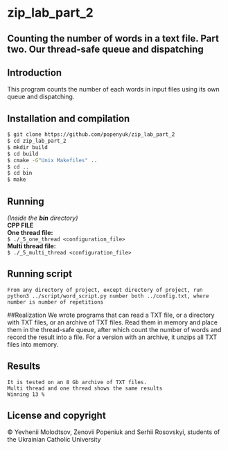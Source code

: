 # zip_lab_part_2

## Counting the number of words in a text file. Part two. Our thread-safe queue and dispatching
## Introduction
This program counts the number of each words in input files using its own queue and dispatching.

## Installation and compilation
  ```bash
  $ git clone https://github.com/popenyuk/zip_lab_part_2
  $ cd zip_lab_part_2
  $ mkdir build
  $ cd build
  $ cmake -G"Unix Makefiles" ..
  $ cd ..
  $ cd bin
  $ make
  ```
  
## Running
  <i>(Inside the <b>bin</b> directory)</i><br>
  <b>CPP FILE</b><br>
  <b>One thread file:</b><br>
    ```
    $ ./_5_one_thread <configuration_file>
    ```<br>
  <b>Multi thread file:</b><br>
    ```
    $ ./_5_multi_thread <configuration_file>
    ```<br>
	
## Running script
   	From any directory of project, except directory of project, run
	python3 ../script/word_script.py number both ../config.txt, where number is number of repetitions

##Realization
    We wrote programs that can read a TXT file, or a directory with TXT files, or an archive of TXT files. Read them in memory and place them in the thread-safe queue, after which count the number of words and record the result into a file. For a version with an archive, it unzips all TXT files into memory.
	
## Results
	It is tested on an 8 Gb archive of TXT files.
	Multi thread and one thread shows the same results
	Winning 13 %
  


## License and copyright
© Yevhenii Molodtsov, Zenovii Popeniuk and Serhii Rosovskyi, students of the Ukrainian Catholic University


